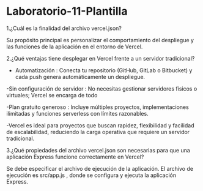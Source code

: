 # Laboratorio-11-Plantilla

1.¿Cuál es la finalidad del archivo vercel.json?

Su propósito principal es personalizar el comportamiento del despliegue y las funciones de la aplicación en el entorno de Vercel.


2.¿Qué ventajas tiene desplegar en Vercel frente a un servidor
tradicional?

- Automatización : Conecta tu repositorio (GitHub, GitLab o Bitbucket) y cada push genera automáticamente un despliegue.

-Sin configuración de servidor : No necesitas gestionar servidores físicos o virtuales; Vercel se encarga de todo

-Plan gratuito generoso : Incluye múltiples proyectos, implementaciones ilimitadas y funciones serverless con límites razonables.

-Vercel es ideal para proyectos que buscan rapidez, flexibilidad y facilidad de escalabilidad, reduciendo la carga operativa que requiere un servidor tradicional.

3.¿Qué propiedades del archivo vercel.json son necesarias para que una
aplicación Express funcione correctamente en Vercel?

Se debe especificar el archivo de ejecución de la aplicación. El archivo de ejecución es src/app.js , donde se configura y ejecuta la aplicación Express.
